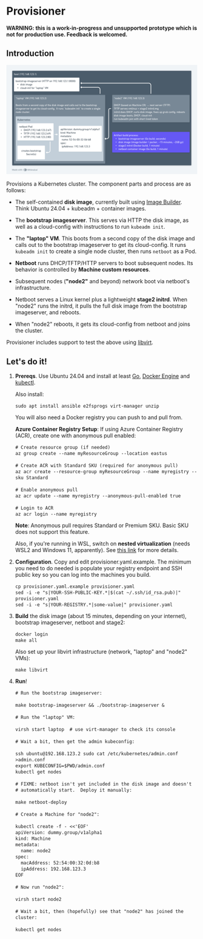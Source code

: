# Provisioner

**WARNING: this is a work-in-progress and unsupported prototype which is not for
production use.  Feedback is welcomed.**


## Introduction

![Architecture](/docs/images/architecture.png)

Provisions a Kubernetes cluster.  The component parts and process are as
follows:

- The self-contained **disk image**, currently built using [Image
  Builder](https://github.com/kubernetes-sigs/image-builder).  Think Ubuntu
  24.04 + kubeadm + container images.

- The **bootstrap imageserver**.  This serves via HTTP the disk image, as well
  as a cloud-config with instructions to run `kubeadm init`.

- The **"laptop" VM**.  This boots from a second copy of the disk image and
  calls out to the bootstrap imageserver to get its cloud-config.  It runs
  `kubeadm init` to create a single node cluster, then runs `netboot` as a Pod.

- **Netboot** runs DHCP/TFTP/HTTP servers to boot subsequent nodes.  Its
  behavior is controlled by **Machine custom resources**.

- Subsequent nodes (**"node2"** and beyond) network boot via netboot's
  infrastructure.

- Netboot serves a Linux kernel plus a lightweight **stage2 initrd**.  When
  "node2" runs the initrd, it pulls the full disk image from the bootstrap
  imageserver, and reboots.

- When "node2" reboots, it gets its cloud-config from netboot and joins the
  cluster.

Provisioner includes support to test the above using
[libvirt](https://libvirt.org/).


## Let's do it!

1. **Prereqs**.  Use Ubuntu 24.04 and install at least [Go](https://go.dev/dl/),
   [Docker Engine](https://docs.docker.com/engine/install/ubuntu/) and
   [kubectl](https://kubernetes.io/docs/tasks/tools/install-kubectl-linux/).

   Also install:

   ```shell
   sudo apt install ansible e2fsprogs virt-manager unzip
   ```

   You will also need a Docker registry you can push to and pull from.

   **Azure Container Registry Setup**: If using Azure Container Registry (ACR), create one with anonymous pull enabled:

   ```shell
   # Create resource group (if needed)
   az group create --name myResourceGroup --location eastus

   # Create ACR with Standard SKU (required for anonymous pull)
   az acr create --resource-group myResourceGroup --name myregistry --sku Standard

   # Enable anonymous pull
   az acr update --name myregistry --anonymous-pull-enabled true

   # Login to ACR
   az acr login --name myregistry
   ```

   **Note**: Anonymous pull requires Standard or Premium SKU. Basic SKU does not support this feature.

   Also, if you're running in WSL, switch on **nested virtualization** (needs
   WSL2 and Windows 11, apparently).  See [this
   link](https://learn.microsoft.com/en-us/windows/wsl/wsl-config#wslconfig) for
   more details.

1. **Configuration**.  Copy and edit provisioner.yaml.example.  The minimum you
   need to do needed is populate your registry endpoint and SSH public key so
   you can log into the machines you build.

   ```shell
   cp provisioner.yaml.example provisioner.yaml
   sed -i -e "s|YOUR-SSH-PUBLIC-KEY.*|$(cat ~/.ssh/id_rsa.pub)|" provisioner.yaml
   sed -i -e "s|YOUR-REGISTRY.*|some-value|" provisioner.yaml
   ```

1. **Build** the disk image (about 15 minutes, depending on your internet),
   bootstrap imageserver, netboot and stage2:

   ```shell
   docker login
   make all
   ```

   Also set up your libvirt infrastructure (network, "laptop" and "node2" VMs):

   ```shell
   make libvirt
   ```

1. **Run**!

   ```shell
   # Run the bootstrap imageserver:

   make bootstrap-imageserver && ./bootstrap-imageserver &

   # Run the "laptop" VM:

   virsh start laptop  # use virt-manager to check its console

   # Wait a bit, then get the admin kubeconfig:

   ssh ubuntu@192.168.123.2 sudo cat /etc/kubernetes/admin.conf >admin.conf
   export KUBECONFIG=$PWD/admin.conf
   kubectl get nodes

   # FIXME: netboot isn't yet included in the disk image and doesn't
   # automatically start.  Deploy it manually:

   make netboot-deploy

   # Create a Machine for "node2":

   kubectl create -f - <<'EOF'
   apiVersion: dummy.group/v1alpha1
   kind: Machine
   metadata:
     name: node2
   spec:
     macAddress: 52:54:00:32:0d:b8
     ipAddress: 192.168.123.3
   EOF

   # Now run "node2":

   virsh start node2

   # Wait a bit, then (hopefully) see that "node2" has joined the cluster:

   kubectl get nodes
   ```
